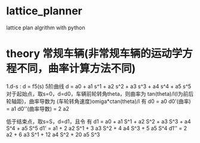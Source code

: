 # lattice_planner
lattice plan algrithm with python

# theory 常规车辆(非常规车辆的运动学方程不同，曲率计算方法不同)
1.d-s : d = f5(s) 5阶曲线 d = a0 + a1 s^1 + a2 s^2 + a3 s^3 + a4 s^4 + a5 s^5
对于起始点，取s=0，d=d0，车辆前轮转角theta，则曲率为 tan(theta)/l(l为前后轮轴距)，曲率导数为 (车轮转角速度)omiga*ctan(theta)/l
有 d0 = a0
   d0'(曲率) = a1 
   d0''(曲率导数) = 2 a2

低于结束点，取s=S，d=d1，且令
有 d1 = a0 + a1 S^1 + a2 S^2 + a3 S^3 + a4 S^4 + a5 S^5
   d1' = a1 + 2 a2 S^1 + 3 a3 S^2 + 4 a4 S^3 + 5 a5 S^4
   d1'' = 2 a2 + 6 a3 S^1 + 12 a4 S^2 + 20 a5 S^3

